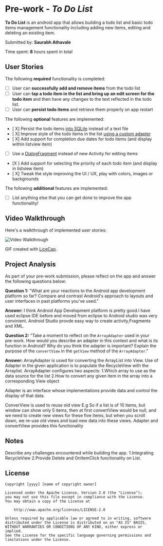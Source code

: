 # Pre-work - *To Do List*

**To Do List** is an android app that allows building a todo list and basic todo items management functionality including adding new items, editing and deleting an existing item.

Submitted by: **Saurabh Athavale**

Time spent: **8** hours spent in total

## User Stories

The following **required** functionality is completed:

* [ ] User can **successfully add and remove items** from the todo list
* [ ] User can **tap a todo item in the list and bring up an edit screen for the todo item** and then have any changes to the text reflected in the todo list.
* [ ] User can **persist todo items** and retrieve them properly on app restart

The following **optional** features are implemented:

* [ X] Persist the todo items [into SQLite](http://guides.codepath.com/android/Persisting-Data-to-the-Device#sqlite) instead of a text file
* [ X] Improve style of the todo items in the list [using a custom adapter](http://guides.codepath.com/android/Using-an-ArrayAdapter-with-ListView)
* [ X] Add support for completion due dates for todo items (and display within listview item)
* [ ] Use a [DialogFragment](http://guides.codepath.com/android/Using-DialogFragment) instead of new Activity for editing items
* [X ] Add support for selecting the priority of each todo item (and display in listview item)
* [ X] Tweak the style improving the UI / UX, play with colors, images or backgrounds

The following **additional** features are implemented:

* [ ] List anything else that you can get done to improve the app functionality!

## Video Walkthrough

Here's a walkthrough of implemented user stories:

<img src='http://i.imgur.com/link/to/your/gif/file.gif' title='Video Walkthrough' width='' alt='Video Walkthrough' />

GIF created with [LiceCap](http://www.cockos.com/licecap/).

## Project Analysis

As part of your pre-work submission, please reflect on the app and answer the following questions below:

**Question 1:** "What are your reactions to the Android app development platform so far? Compare and contrast Android's approach to layouts and user interfaces in past platforms you've used."

**Answer:** I think  Android App Development platform is pretty good.I have used eclipse IDE before and moved from eclipse to Android studio was very convinient.
Android Studio provde easy way to create activity,Fragments and XML.

**Question 2:** "Take a moment to reflect on the `ArrayAdapter` used in your pre-work. How would you describe an adapter in this context and what is its function in Android? Why do you think the adapter is important? Explain the purpose of the `convertView` in the `getView` method of the `ArrayAdapter`."

**Answer:** ArrayAdapter is uswd for converting the ArrayList into View.
Use of Adapter in the given application is to populate the RecycleView with the Arraylist.
ArrayAdapter configures two aspects:
1.Which array to use as the data source for the list
2.How to convert any given item in the array into a corresponding View object

Adapter is an interface whose implementations provide data and control the display of that data. 

ConverView  is used to reuse old view
E.g
So if a list is of 10 items, but window can show only 5 items, then at first convertView would be null,
and we need to create new views for these five items, but when you scroll down, we re-use old views and load new data into these views.
Adapter and convertView provides this functionality

## Notes

Describe any challenges encountered while building the app.
1.Integrating RecycleView 
2.Provide Delete and OnItemClick functionality on List.


## License

    Copyright [yyyy] [name of copyright owner]

    Licensed under the Apache License, Version 2.0 (the "License");
    you may not use this file except in compliance with the License.
    You may obtain a copy of the License at

        http://www.apache.org/licenses/LICENSE-2.0

    Unless required by applicable law or agreed to in writing, software
    distributed under the License is distributed on an "AS IS" BASIS,
    WITHOUT WARRANTIES OR CONDITIONS OF ANY KIND, either express or implied.
    See the License for the specific language governing permissions and
    limitations under the License.
